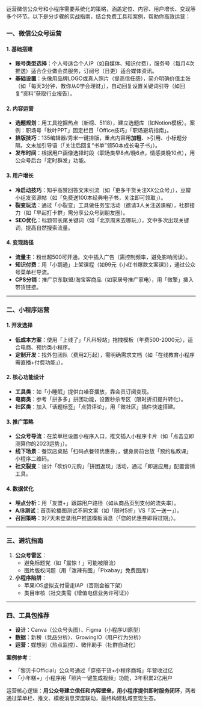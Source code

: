 运营微信公众号和小程序需要系统化的策略，涵盖定位、内容、用户增长、变现等多个环节。以下是分步骤的实战指南，结合免费工具和案例，帮助你高效运营：

### 一、微信公众号运营
#### 1. **基础搭建**
- **账号类型选择**：个人号适合个人IP（如自媒体、知识付费），服务号（每月4次推送）适合企业做会员服务，订阅号（日更）适合媒体资讯。
- **基础设置**：头像用品牌LOGO或真人照片（提高信任感），简介明确价值主张（如「每天3分钟，教你从0学会理财」），自动回复设置关键词引导（如回复“资料”获取行业报告）。

#### 2. **内容运营**
- **选题规划**：用工具挖掘热点（新榜、5118），建立选题库（如Notion模板）。案例：职场号「秋叶PPT」固定栏目「Office技巧」「职场避坑指南」。
- **排版技巧**：135编辑器/秀米一键排版，重点内容用**加粗**、>引用、小标题分隔，文末加引导语（「关注后回复“书单”领50本成长电子书」）。
- **发布时间**：根据用户画像选择时段（职场类早8点/晚6点，情感类晚10点），用公众号后台「定时群发」功能。

#### 3. **用户增长**
- **冷启动技巧**：知乎高赞回答文末引流（如「更多干货关注XX公众号」），豆瓣小组发资源帖（如「免费送100本经典电子书，关注即可领取」）。
- **裂变玩法**：通过「小裂变」工具做任务宝活动（邀请3人关注送课程），社群接力（如「早起打卡群」需分享公众号到朋友圈）。
- **SEO优化**：标题带长尾关键词（如「北京周末去哪玩」），文中多次出现关键词，提高自然搜索流量。

#### 4. **变现路径**
- **流量主**：粉丝超500可开通，文中插入广告（需控制频率，避免影响阅读）。
- **知识付费**：用「小鹅通」上架课程（如99元《小红书爆款文案课》），通过公众号菜单栏导流。
- **CPS分销**：推广京东联盟/淘宝客商品（如家居号推广家电），用「微擎」插入带货链接。

---

### 二、小程序运营
#### 1. **开发选择**
- **低成本方案**：使用「上线了」「凡科轻站」拖拽模板（年费500-2000元），适合电商、预约类小程序。
- **定制开发**：找外包团队（费用2万起），需明确需求文档（如「在线教育小程序需直播+付费功能」）。

#### 2. **核心功能设计**
- **工具类**：如「小睡眠」提供白噪音播放，靠会员订阅变现。
- **电商类**：参考「拼多多」拼团功能，设置秒杀专区（限时折扣提升转化）。
- **社区类**：加入「话题标签」「点赞评论」，用「微社区」插件快速搭建。

#### 3. **推广策略**
- **公众号导流**：在菜单栏设置小程序入口，推文插入小程序卡片（如「点击立即测算你的2023运势」）。
- **线下场景**：餐饮店桌贴「扫码点餐领优惠券」，健身房前台放「预约私教课」小程序二维码。
- **社交裂变**：设计「砍价0元购」「拼团返现」活动，通过「即速应用」配置营销工具。

#### 4. **数据优化**
- **埋点分析**：用「友盟+」跟踪用户路径（如从商品页到支付的流失率）。
- **A/B测试**：首页轮播图测试不同文案（如「限时5折」VS「买一送一」）。
- **召回策略**：对7天未登录用户推送模板消息（「您的优惠券即将过期」）。

---

### 三、避坑指南
1. **公众号雷区**：  
   - 避免标题党（如「震惊！」可能被限流）  
   - 图片版权问题（用「泼辣有图」「Pixabay」免费图库）  
2. **小程序陷阱**：  
   - 苹果iOS虚拟支付需走IAP（否则会被下架）  
   - 类目审核（社交类需《增值电信业务许可证》）  

---

### 四、工具包推荐
- **设计**：Canva（公众号头图）、Figma（小程序UI原型）  
- **数据**：新榜（竞品分析）、GrowingIO（用户行为分析）  
- **运营**：媒想到（热点监控）、微伴助手（社群自动化）  

**案例参考**：  
- 「黎贝卡Official」公众号通过「穿搭干货+小程序商城」年营收过亿  
- 「小年糕+」小程序用「照片一键生成视频」功能，3年积累2亿用户  

运营核心逻辑：**用公众号建立信任和内容壁垒，用小程序提供即时服务闭环**，两者通过菜单栏、推文、模板消息深度联动，最终构建私域变现生态。

